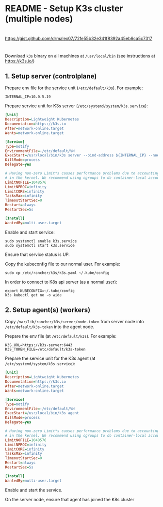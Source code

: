# README - Setup K3s cluster (multiple nodes)

##
#
https://gist.github.com/drmalex07/72fe55b32e341f8392a45eb6ca5c7317
#
##

Download `k3s` binary on all machines at `/usr/local/bin` (see instructions at https://k3s.io/) 

## 1. Setup server (controlplane)

Prepare env file for the service unit (`/etc/default/k3s`). For example:

```
INTERNAL_IP=10.0.5.19
```

Prepare service unit for K3s server (`/etc/systemd/system/k3s.service`):

```ini
[Unit]
Description=Lightweight Kubernetes
Documentation=https://k3s.io
After=network-online.target
Wants=network-online.target

[Service]
Type=notify
EnvironmentFile=-/etc/default/%N
ExecStart=/usr/local/bin/k3s server --bind-address ${INTERNAL_IP} --node-external-ip ${INTERNAL_IP} --disable=traefik
KillMode=process
Delegate=yes

# Having non-zero Limit*s causes performance problems due to accounting overhead
# in the kernel. We recommend using cgroups to do container-local accounting.
LimitNOFILE=1048576
LimitNPROC=infinity
LimitCORE=infinity
TasksMax=infinity
TimeoutStartSec=0
Restart=always
RestartSec=5s

[Install]
WantedBy=multi-user.target
```

Enable and start service:

    sudo systemctl enable k3s.service
    sudo systemctl start k3s.service

Ensure that service status is UP. 

Copy the kubeconfig file to our normal user. For example:

    sudo cp /etc/rancher/k3s/k3s.yaml ~/.kube/config

In order to connect to K8s api server (as a normal user):

    export KUBECONFIG=~/.kube/config
    k3s kubectl get no -o wide


## 2. Setup agent(s) (workers)


Copy `/var/lib/rancher/k3s/server/node-token` from server node into `/etc/default/k3s-token` into the agent node.

Prepare the env file (at `/etc/default/k3s`). For example:

```
K3S_URL=https://k3s-server:6443
K3S_TOKEN_FILE=/etc/default/k3s-token
```

Prepare the service unit for the K3s agent (at `/etc/systemd/system/k3s.service`):

```ini
[Unit]
Description=Lightweight Kubernetes
Documentation=https://k3s.io
After=network-online.target
Wants=network-online.target

[Service]
Type=notify
EnvironmentFile=-/etc/default/%N
ExecStart=/usr/local/bin/k3s agent
KillMode=process
Delegate=yes

# Having non-zero Limit*s causes performance problems due to accounting overhead
# in the kernel. We recommend using cgroups to do container-local accounting.
LimitNOFILE=1048576
LimitNPROC=infinity
LimitCORE=infinity
TasksMax=infinity
TimeoutStartSec=0
Restart=always
RestartSec=5s

[Install]
WantedBy=multi-user.target
```

Enable and start the service. 

On the server node, ensure that agent has joined the K8s cluster
